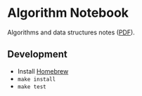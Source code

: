 # Algorithm Notebook

Algorithms and data structures notes ([PDF](book/output/book.pdf)).

## Development

- Install [Homebrew](https://brew.sh)
- `make install`
- `make test`
